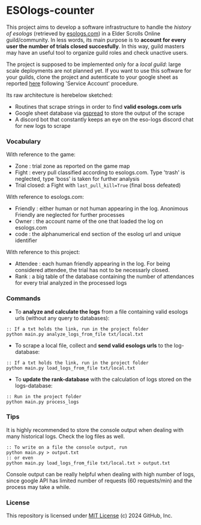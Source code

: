 #  ESOlogs-counter
This project aims to develop a software infrastructure to handle the *history of esologs* (retrieved by [esologs.com](https://www.esologs.com)) in a Elder Scrolls Online guild/community. In less words, its main purpose is to **account for every user the number of trials closed succesfully**. In this way, guild masters may have an useful tool to organize guild roles and check unactive users.

The project is supposed to be implemented only for a *local guild*: large scale deployments are not planned yet. If you want to use this software for your guilds, clone the project and autenticate to your google sheet as reported [here](https://docs.gspread.org/en/latest/oauth2.html) following 'Service Account' procedure.

Its raw architecture is herebelow sketched:
* Routines that scrape strings in order to find **valid esologs.com urls**
* Google sheet database via [gspread](https://docs.gspread.org/en/latest/index.html) to store the output of the scrape
* A discord bot that constantly keeps an eye on the eso-logs discord chat for new logs to scrape

### Vocabulary
With reference to the game:
* Zone      : trial zone as reported on the game map
* Fight     : every pull classified according to esologs.com. Type 'trash' is neglected, type 'boss' is taken for further analysis
* Trial closed: a Fight with `last_pull_kill=True` (final boss defeated)

With reference to esologs.com:
* Friendly  : either human or not human appearing in the log. Anonimous Friendly are neglected for further processes
* Owner     : the account name of the one that loaded the log on esologs.com
* code    : the alphanumerical end section of the esolog url and unique identifier

With reference to this project:
* Attendee  : each human friendly appearing in the log. For being considered attendee, the trial has not to be necessarly closed.
* Rank      : a big table of the database containing the number of attendances for every trial analyzed in the processed logs

### Commands


* To **analyze and calculate the logs** from a file containing valid esologs urls (without any query to databases):
```
:: If a txt holds the link, run in the project folder
python main.py analyze_logs_from_file txt/local.txt
```
* To scrape a local file, collect and **send valid esologs urls** to the log-database:
```
:: If a txt holds the link, run in the project folder
python main.py load_logs_from_file txt/local.txt
```
* To **update the rank-database** with the calculation of logs stored on the logs-database:
```
:: Run in the project folder
python main.py process_logs
```

### Tips
It is highly recommended to store the console output when dealing with many historical logs. Check the log files as well.
```
:: To write on a file the console output, run
python main.py > output.txt
:: or even
python main.py load_logs_from_file txt/local.txt > output.txt
```
Console output can be really helpful when dealing with high number of logs, since google API has limited number of requests (60 requests/min) and the process may take a while.

### License
This repository is licensed under [MIT License](LICENSE) (c) 2024 GitHub, Inc.